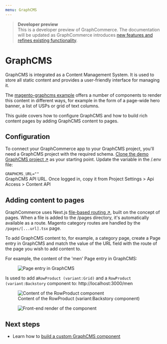```yaml
---
menu: GraphCMS
---
```


> **Developer preview**  
> This is a developer preview of GraphCommerce. The documentation will be
> updated as GraphCommerce introduces
> [new features and refines existing functionality](https://github.com/ho-nl/m2-pwa/releases).

# GraphCMS

GraphCMS is integrated as a Content Management System. It is used to store all
static content and provides a user-friendly interface for managing it.

The [magento-graphcms example](./../getting-started/readme.md) offers a number
of components to render this content in different ways, for example in the form
of a page-wide hero banner, a list of USPs or grid of text columns.

This guide covers how to configure GraphCMS and how to build rich content pages
by adding GraphCMS content to pages.

## Configuration

To connect your GraphCommerce app to your GraphCMS project, you'll need a
GraphCMS project with the required schema.
[Clone the demo GraphCMS project ↗](https://app.graphcms.com/clone/caddaa93cfa9436a9e76ae9c0F34d257)
as your starting point. Update the variable in the /.env file:

`GRAPHCMS_URL=""`  
GraphCMS API URL. Once logged in, copy it from Project Settings > Api Access >
Content API

## Adding content to pages

GraphCommerce uses Next.js
[file-based routing ↗](https://nextjs.org/docs/routing/introduction), built on
the concept of pages. When a file is added to the /pages directory, it's
automatically available as a route. Magento category routes are handled by the
`/pages/[...url].tsx` page.

To add GraphCMS content to, for example, a category page, create a Page entry in
GraphCMS and match the value of the URL field with the route of the page you
wish to add content to.

For example, the content of the 'men' Page entry in GraphCMS:

<figure>
 <img src="https://cdn-std.droplr.net/files/acc_857465/qv7IAn" alt="Page entry in GraphCMS"/>
</figure>

Is used to add a`RowProduct (variant:Grid)` and a
`RowProduct (variant:Backstory` component to: http://localhost:3000/men

<figure>
 <img src="https://cdn-std.droplr.net/files/acc_857465/1aSErQ" alt="Content of the RowProduct component" />
  <figcaption>Content of the RowProduct (variant:Backstory component)</figcaption>
</figure>

<figure>
 <img src="https://cdn-std.droplr.net/files/acc_857465/5Pkv37" alt="Front-end render of the component" />
</figure>

## Next steps

- Learn how to
  [build a custom GraphCMS component](../getting-started/graphcms-component.md)
